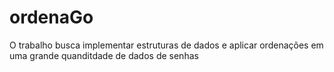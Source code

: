 # ordenaGo

O trabalho busca implementar estruturas de dados e aplicar ordenações em uma grande quanditdade de dados de senhas
